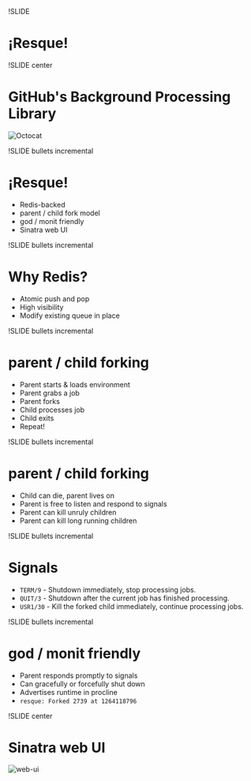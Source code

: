 !SLIDE

# ¡Resque!

!SLIDE center

# GitHub's Background Processing Library

![Octocat](octocat.png)

!SLIDE bullets incremental

# ¡Resque!

* Redis-backed
* parent / child fork model
* god / monit friendly
* Sinatra web UI

!SLIDE bullets incremental

# Why Redis?

* Atomic push and pop
* High visibility
* Modify existing queue in place

!SLIDE bullets incremental

# parent / child forking

* Parent starts & loads environment
* Parent grabs a job
* Parent forks
* Child processes job
* Child exits
* Repeat!

!SLIDE bullets incremental

# parent / child forking

* Child can die, parent lives on
* Parent is free to listen and respond to signals
* Parent can kill unruly children
* Parent can kill long running children

!SLIDE bullets incremental

# Signals

* `TERM/9` - Shutdown immediately, stop processing jobs.
* `QUIT/3` - Shutdown after the current job has finished processing.
* `USR1/30` - Kill the forked child immediately, continue processing jobs.

!SLIDE bullets incremental

# god / monit friendly

* Parent responds promptly to signals
* Can gracefully or forcefully shut down
* Advertises runtime in procline
* `resque: Forked 2739 at 1264118796`

!SLIDE center

# Sinatra web UI

![web-ui](web-ui.png)